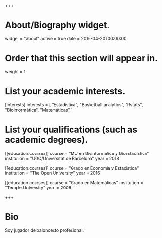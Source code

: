 +++
# About/Biography widget.
widget = "about"
active = true
date = 2016-04-20T00:00:00

# Order that this section will appear in.
weight = 1

# List your academic interests.
[interests]
  interests = [
    "Estadística",
    "Basketball analytics",
    "Rstats",
    "Bioinformática",
    "Matemáticas"
  ]

# List your qualifications (such as academic degrees).

[[education.courses]]
  course = "MU en Bioinformática y Bioestadística"
  institution = "UOC/Universitat de Barcelona"
  year = 2018

[[education.courses]]
  course = "Grado en Economía y Estadística"
  institution = "The Open University"
  year = 2016
  
[[education.courses]]
  course = "Grado en Matemáticas"
  institution = "Temple University"
  year = 2009
 
+++

# Bio

Soy jugador de baloncesto profesional.
